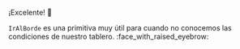 ¡Excelente! :clap:

`IrAlBorde` es una primitiva muy útil para cuando no conocemos las condiciones de nuestro tablero. :face_with_raised_eyebrow: